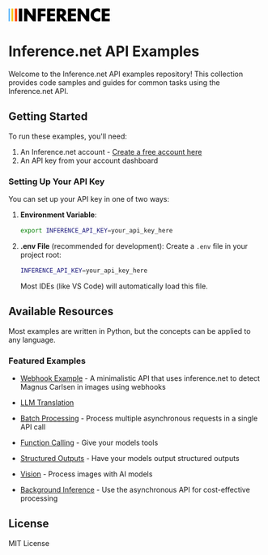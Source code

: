 <img src="logo.png" alt="Inference.net Logo" width="200">

# Inference.net API Examples

Welcome to the Inference.net API examples repository! This collection provides code samples and guides for common tasks using the Inference.net API.

## Getting Started

To run these examples, you'll need:

1. An Inference.net account - [Create a free account here](https://inference.net/signin)
2. An API key from your account dashboard

### Setting Up Your API Key

You can set up your API key in one of two ways:

1. **Environment Variable**:
   ```bash
   export INFERENCE_API_KEY=your_api_key_here
   ```

2. **.env File** (recommended for development):
   Create a `.env` file in your project root:
   ```bash
   INFERENCE_API_KEY=your_api_key_here
   ```
   Most IDEs (like VS Code) will automatically load this file.

## Available Resources

Most examples are written in Python, but the concepts can be applied to any language.

### Featured Examples

- [Webhook Example](examples/webhook-classification/README.md) - A minimalistic API that uses inference.net to detect Magnus Carlsen in images using webhooks
- [LLM Translation](examples/llm-translation/)

- [Batch Processing](https://docs.inference.net/features/batch-api) - Process multiple asynchronous requests in a single API call
- [Function Calling](https://docs.inference.net/features/function-calling) - Give your models tools
- [Structured Outputs](https://docs.inference.net/features/structured-outputs) - Have your models output structured outputs
- [Vision](https://docs.inference.net/features/vision) - Process images with AI models
- [Background Inference](https://docs.inference.net/features/asynchronous-inference/overview) - Use the asynchronous API for cost-effective processing

## License

MIT License